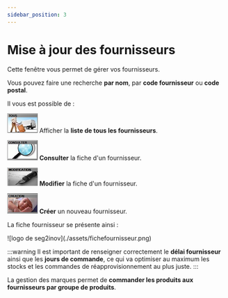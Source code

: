 ```yaml
---
sidebar_position: 3
---
```


# Mise à jour des fournisseurs

Cette fenêtre vous permet de gérer vos fournisseurs.

Vous pouvez faire une recherche **par nom**, par **code fournisseur** ou **code postal**.

Il vous est possible de : 
    
 ![illustration aspect test](./assets/tous.PNG)    Afficher la **liste de tous les fournisseurs**.
    
 ![illustration aspect test](./assets/consulter.PNG)    **Consulter** la fiche d'un fournisseur.
    
 ![illustration aspect test](./assets/majmodification.PNG)    **Modifier** la fiche d'un fournisseur.

 ![illustration aspect test](./assets/majcreation.PNG)    **Créer** un nouveau fournisseur.

 La fiche fournisseur se présente ainsi : 

 <div className="contenaireImg">
    ![logo de seg2inov](./assets/fichefournisseur.png)
    </div>

:::warning
Il est important de renseigner correctement le **délai fournisseur** ainsi que les **jours de commande**, ce qui va optimiser au maximum les stocks et les commandes de réapprovisionnement au plus juste.
:::

La gestion des marques permet de **commander les produits aux fournisseurs par groupe de produits**.
